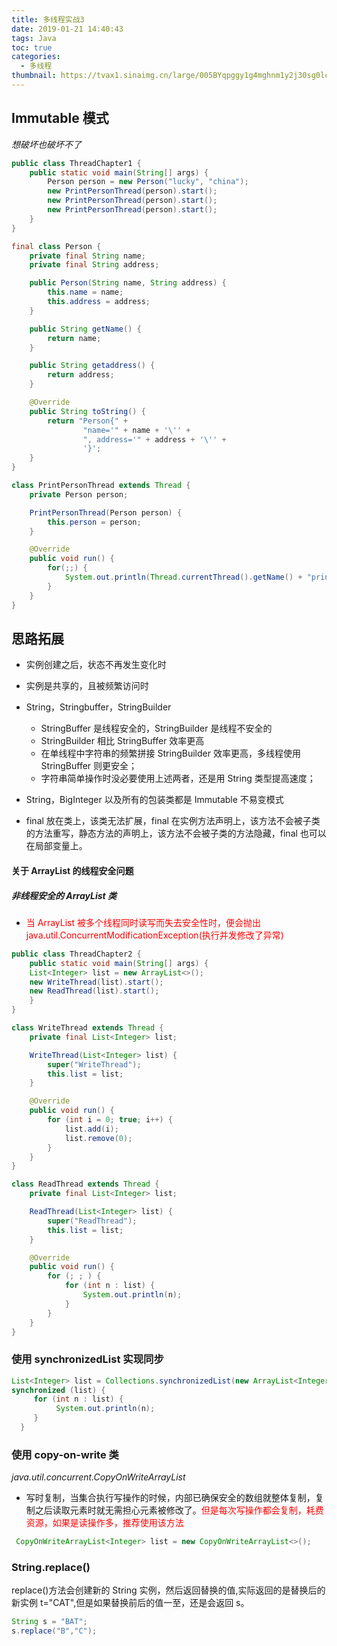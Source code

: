 ```yaml
---
title: 多线程实战3
date: 2019-01-21 14:40:43
tags: Java
toc: true
categories:
  - 多线程
thumbnail: https://tvax1.sinaimg.cn/large/005BYqpggy1g4mghnm1y2j30sg0lcaan.jpg
---
```


## Immutable 模式

_想破坏也破坏不了_
<!-- more -->
```java
public class ThreadChapter1 {
    public static void main(String[] args) {
        Person person = new Person("lucky", "china");
        new PrintPersonThread(person).start();
        new PrintPersonThread(person).start();
        new PrintPersonThread(person).start();
    }
}

final class Person {
    private final String name;
    private final String address;

    public Person(String name, String address) {
        this.name = name;
        this.address = address;
    }

    public String getName() {
        return name;
    }

    public String getaddress() {
        return address;
    }

    @Override
    public String toString() {
        return "Person{" +
                "name='" + name + '\'' +
                ", address='" + address + '\'' +
                '}';
    }
}

class PrintPersonThread extends Thread {
    private Person person;

    PrintPersonThread(Person person) {
        this.person = person;
    }

    @Override
    public void run() {
        for(;;) {
            System.out.println(Thread.currentThread().getName() + "prints" + person);
        }
    }
}
```

## 思路拓展

- 实例创建之后，状态不再发生变化时
- 实例是共享的，且被频繁访问时
- String，Stringbuffer，StringBuilder

  - StringBuffer 是线程安全的，StringBuilder 是线程不安全的
  - StringBuilder 相比 StringBuffer 效率更高
  - 在单线程中字符串的频繁拼接 StringBuilder 效率更高，多线程使用 StringBuffer 则更安全；
  - 字符串简单操作时没必要使用上述两者，还是用 String 类型提高速度；

- String，BigInteger 以及所有的包装类都是 Immutable 不易变模式

- final 放在类上，该类无法扩展，final 在实例方法声明上，该方法不会被子类的方法重写，静态方法的声明上，该方法不会被子类的方法隐藏，final 也可以在局部变量上。

#### 关于 ArrayList 的线程安全问题

##### 非线程安全的 ArrayList 类

- <font color="red">当 ArrayList 被多个线程同时读写而失去安全性时，便会抛出 java.util.ConcurrentModificationException(执行并发修改了异常)</font>

```java
public class ThreadChapter2 {
    public static void main(String[] args) {
    List<Integer> list = new ArrayList<>();
    new WriteThread(list).start();
    new ReadThread(list).start();
    }
}

class WriteThread extends Thread {
    private final List<Integer> list;

    WriteThread(List<Integer> list) {
        super("WriteThread");
        this.list = list;
    }

    @Override
    public void run() {
        for (int i = 0; true; i++) {
            list.add(i);
            list.remove(0);
        }
    }
}

class ReadThread extends Thread {
    private final List<Integer> list;

    ReadThread(List<Integer> list) {
        super("ReadThread");
        this.list = list;
    }

    @Override
    public void run() {
        for (; ; ) {
            for (int n : list) {
                System.out.println(n);
            }
        }
    }
}

```

### 使用 synchronizedList 实现同步

```java
List<Integer> list = Collections.synchronizedList(new ArrayList<Integer>());
synchronized (list) {
     for (int n : list) {
          System.out.println(n);
     }
  }
```

### 使用 copy-on-write 类

_java.util.concurrent.CopyOnWriteArrayList_

- 写时复制，当集合执行写操作的时候，内部已确保安全的数组就整体复制，复制之后读取元素时就无需担心元素被修改了。<font color="red">但是每次写操作都会复制，耗费资源，如果是读操作多，推荐使用该方法</font>

```java
 CopyOnWriteArrayList<Integer> list = new CopyOnWriteArrayList<>();
```

### String.replace()

replace()方法会创建新的 String 实例，然后返回替换的值,实际返回的是替换后的新实例 t="CAT",但是如果替换前后的值一至，还是会返回 s。

```java
String s = "BAT";
s.replace("B","C");

```
